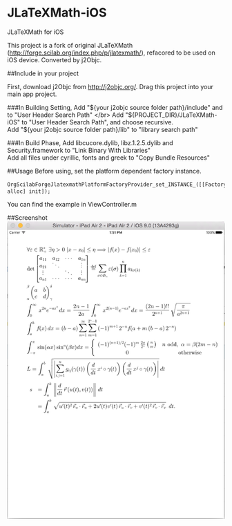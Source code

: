 # JLaTeXMath-iOS
JLaTeXMath for iOS

This project is a fork of original JLaTeXMath (http://forge.scilab.org/index.php/p/jlatexmath/), refacored to be used on iOS device. Converted by j2Objc.

##Include in your project 

First, download j2Objc from http://j2objc.org/. Drag this project into your main app project. </br>

###In Building Setting, 
Add "${your j2objc source folder path}/include" and to "User Header Search Path" </br>
Add "${PROJECT_DIR}/JLaTeXMath-iOS" to "User Header Search Path", and choose recursive. </br>
Add "${your j2objc source folder path}/lib" to "library search path"</br>

###In Build Phase, 
Add libcucore.dylib, libz.1.2.5.dylib and Security.framework to "Link Binary With Libraries" </br>
Add all files under cyrillic, fonts and greek to "Copy Bundle Resources"

##Usage
Before using, set the platform dependent factory instance. 
```
OrgScilabForgeJlatexmathPlatformFactoryProvider_set_INSTANCE_([[FactoryProvideriOS alloc] init]);
```
You can find the example in ViewController.m 

##Screenshot
![Alt text](/screenshot.png)







